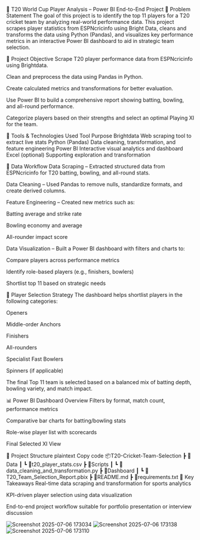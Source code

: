 🏏 T20 World Cup Player Analysis – Power BI End-to-End Project
📌 Problem Statement
The goal of this project is to identify the top 11 players for a T20 cricket team by analyzing real-world performance data. This project scrapes player statistics from ESPNcricinfo using Bright Data, cleans and transforms the data using Python (Pandas), and visualizes key performance metrics in an interactive Power BI dashboard to aid in strategic team selection.

🎯 Project Objective
Scrape T20 player performance data from ESPNcricinfo using Brightdata.

Clean and preprocess the data using Pandas in Python.

Create calculated metrics and transformations for better evaluation.

Use Power BI to build a comprehensive report showing batting, bowling, and all-round performance.

Categorize players based on their strengths and select an optimal Playing XI for the team.

🔧 Tools & Technologies Used
Tool	Purpose
Brightdata	Web scraping tool to extract live stats
Python (Pandas)	Data cleaning, transformation, and feature engineering
Power BI	Interactive visual analytics and dashboard
Excel (optional)	Supporting exploration and transformation

🧹 Data Workflow
Data Scraping – Extracted structured data from ESPNcricinfo for T20 batting, bowling, and all-round stats.

Data Cleaning – Used Pandas to remove nulls, standardize formats, and create derived columns.

Feature Engineering – Created new metrics such as:

Batting average and strike rate

Bowling economy and average

All-rounder impact score

Data Visualization – Built a Power BI dashboard with filters and charts to:

Compare players across performance metrics

Identify role-based players (e.g., finishers, bowlers)

Shortlist top 11 based on strategic needs

🏏 Player Selection Strategy
The dashboard helps shortlist players in the following categories:

Openers

Middle-order Anchors

Finishers

All-rounders

Specialist Fast Bowlers

Spinners (if applicable)

The final Top 11 team is selected based on a balanced mix of batting depth, bowling variety, and match impact.

📊 Power BI Dashboard Overview
Filters by format, match count, performance metrics

Comparative bar charts for batting/bowling stats

Role-wise player list with scorecards

Final Selected XI View

📎 Project Structure
plaintext
Copy code
📦T20-Cricket-Team-Selection
 ┣ 📂Data
 ┃ ┗ 📄t20_player_stats.csv
 ┣ 📂Scripts
 ┃ ┗ 📄data_cleaning_and_transformation.py
 ┣ 📂Dashboard
 ┃ ┗ 📄T20_Team_Selection_Report.pbix
 ┣ 📄README.md
 ┣ 📄requirements.txt
📌 Key Takeaways
Real-time data scraping and transformation for sports analytics

KPI-driven player selection using data visualization

End-to-end project workflow suitable for portfolio presentation or interview discussion

![Screenshot 2025-07-06 173034](https://github.com/user-attachments/assets/44dcc643-f408-48f1-83ca-5a8a7a6f497e)
![Screenshot 2025-07-06 173138](https://github.com/user-attachments/assets/bf1656e2-828c-457f-8f9d-703b5aafebaa)
![Screenshot 2025-07-06 173110](https://github.com/user-attachments/assets/0fcd4450-97d3-41aa-ae1f-8d2c625aeeca)
